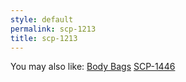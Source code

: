 ```yaml
---
style: default
permalink: scp-1213
title: scp-1213
---
```

You may also like:
[Body Bags](http://scp-wiki.net/body-bags)
[SCP-1446](http://scp-wiki.net/scp-1446)